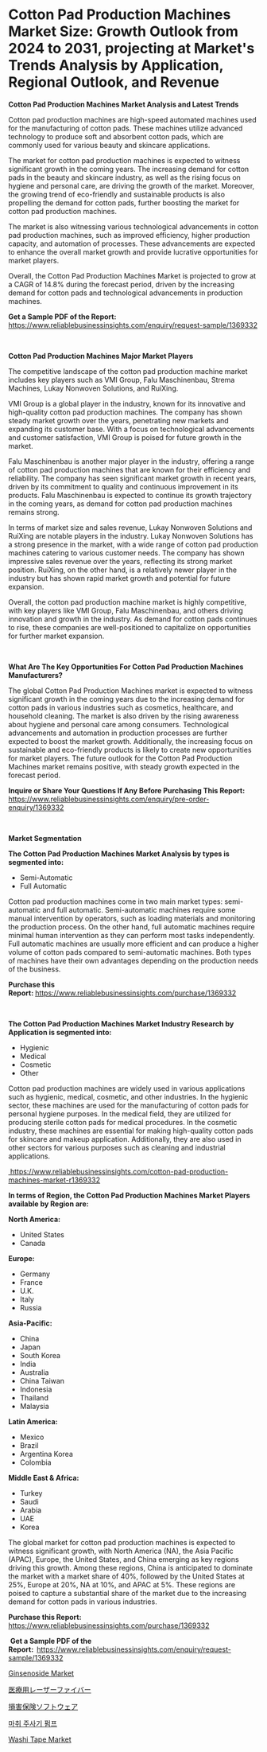 <p><h1>Cotton Pad Production Machines Market Size: Growth Outlook from 2024 to 2031, projecting at Market's Trends Analysis by Application, Regional Outlook, and Revenue</h1></p><p><strong>Cotton Pad Production Machines Market Analysis and Latest Trends</strong></p>
<p><p>Cotton pad production machines are high-speed automated machines used for the manufacturing of cotton pads. These machines utilize advanced technology to produce soft and absorbent cotton pads, which are commonly used for various beauty and skincare applications.</p><p>The market for cotton pad production machines is expected to witness significant growth in the coming years. The increasing demand for cotton pads in the beauty and skincare industry, as well as the rising focus on hygiene and personal care, are driving the growth of the market. Moreover, the growing trend of eco-friendly and sustainable products is also propelling the demand for cotton pads, further boosting the market for cotton pad production machines.</p><p>The market is also witnessing various technological advancements in cotton pad production machines, such as improved efficiency, higher production capacity, and automation of processes. These advancements are expected to enhance the overall market growth and provide lucrative opportunities for market players.</p><p>Overall, the Cotton Pad Production Machines Market is projected to grow at a CAGR of 14.8% during the forecast period, driven by the increasing demand for cotton pads and technological advancements in production machines.</p></p>
<p><strong>Get a Sample PDF of the Report:&nbsp;</strong> <a href="https://www.reliablebusinessinsights.com/enquiry/request-sample/1369332">https://www.reliablebusinessinsights.com/enquiry/request-sample/1369332</a></p>
<p>&nbsp;</p>
<p><strong>Cotton Pad Production Machines Major Market Players</strong></p>
<p><p>The competitive landscape of the cotton pad production machine market includes key players such as VMI Group, Falu Maschinenbau, Strema Machines, Lukay Nonwoven Solutions, and RuiXing. </p><p>VMI Group is a global player in the industry, known for its innovative and high-quality cotton pad production machines. The company has shown steady market growth over the years, penetrating new markets and expanding its customer base. With a focus on technological advancements and customer satisfaction, VMI Group is poised for future growth in the market.</p><p>Falu Maschinenbau is another major player in the industry, offering a range of cotton pad production machines that are known for their efficiency and reliability. The company has seen significant market growth in recent years, driven by its commitment to quality and continuous improvement in its products. Falu Maschinenbau is expected to continue its growth trajectory in the coming years, as demand for cotton pad production machines remains strong.</p><p>In terms of market size and sales revenue, Lukay Nonwoven Solutions and RuiXing are notable players in the industry. Lukay Nonwoven Solutions has a strong presence in the market, with a wide range of cotton pad production machines catering to various customer needs. The company has shown impressive sales revenue over the years, reflecting its strong market position. RuiXing, on the other hand, is a relatively newer player in the industry but has shown rapid market growth and potential for future expansion.</p><p>Overall, the cotton pad production machine market is highly competitive, with key players like VMI Group, Falu Maschinenbau, and others driving innovation and growth in the industry. As demand for cotton pads continues to rise, these companies are well-positioned to capitalize on opportunities for further market expansion.</p></p>
<p>&nbsp;</p>
<p><strong>What Are The Key Opportunities For Cotton Pad Production Machines Manufacturers?</strong></p>
<p><p>The global Cotton Pad Production Machines market is expected to witness significant growth in the coming years due to the increasing demand for cotton pads in various industries such as cosmetics, healthcare, and household cleaning. The market is also driven by the rising awareness about hygiene and personal care among consumers. Technological advancements and automation in production processes are further expected to boost the market growth. Additionally, the increasing focus on sustainable and eco-friendly products is likely to create new opportunities for market players. The future outlook for the Cotton Pad Production Machines market remains positive, with steady growth expected in the forecast period.</p></p>
<p><strong>Inquire or Share Your Questions If Any Before Purchasing This Report:</strong> <a href="https://www.reliablebusinessinsights.com/enquiry/pre-order-enquiry/1369332">https://www.reliablebusinessinsights.com/enquiry/pre-order-enquiry/1369332</a></p>
<p>&nbsp;</p>
<p><strong>Market Segmentation</strong></p>
<p><strong>The Cotton Pad Production Machines Market Analysis by types is segmented into:</strong></p>
<p><ul><li>Semi-Automatic</li><li>Full Automatic</li></ul></p>
<p><p>Cotton pad production machines come in two main market types: semi-automatic and full automatic. Semi-automatic machines require some manual intervention by operators, such as loading materials and monitoring the production process. On the other hand, full automatic machines require minimal human intervention as they can perform most tasks independently. Full automatic machines are usually more efficient and can produce a higher volume of cotton pads compared to semi-automatic machines. Both types of machines have their own advantages depending on the production needs of the business.</p></p>
<p><strong>Purchase this Report:&nbsp;</strong><a href="https://www.reliablebusinessinsights.com/purchase/1369332">https://www.reliablebusinessinsights.com/purchase/1369332</a></p>
<p>&nbsp;</p>
<p><strong>The Cotton Pad Production Machines Market Industry Research by Application is segmented into:</strong></p>
<p><ul><li>Hygienic</li><li>Medical</li><li>Cosmetic</li><li>Other</li></ul></p>
<p><p>Cotton pad production machines are widely used in various applications such as hygienic, medical, cosmetic, and other industries. In the hygienic sector, these machines are used for the manufacturing of cotton pads for personal hygiene purposes. In the medical field, they are utilized for producing sterile cotton pads for medical procedures. In the cosmetic industry, these machines are essential for making high-quality cotton pads for skincare and makeup application. Additionally, they are also used in other sectors for various purposes such as cleaning and industrial applications.</p></p>
<p><a href="https://www.reliablebusinessinsights.com/cotton-pad-production-machines-market-r1369332">&nbsp;https://www.reliablebusinessinsights.com/cotton-pad-production-machines-market-r1369332</a></p>
<p><strong>In terms of Region, the Cotton Pad Production Machines Market Players available by Region are:</strong></p>
<p>
    <p> <strong> North America: </strong>
        <ul>
            <li>United States</li>
            <li>Canada</li>
        </ul>
        </p> 
    <p> <strong> Europe: </strong>
        <ul>
            <li>Germany</li>
            <li>France</li>
            <li>U.K.</li>
            <li>Italy</li>
            <li>Russia</li>
        </ul>
        </p> 
    <p> <strong> Asia-Pacific: </strong>
        <ul>
            <li>China</li>
            <li>Japan</li>
            <li>South Korea</li>
            <li>India</li>
            <li>Australia</li>
            <li>China Taiwan</li>
            <li>Indonesia</li>
            <li>Thailand</li>
            <li>Malaysia</li>
        </ul>
        </p> 
    <p> <strong> Latin America: </strong>
        <ul>
            <li>Mexico</li>
            <li>Brazil</li>
            <li>Argentina Korea</li>
            <li>Colombia</li>
        </ul>
        </p> 
    <p> <strong> Middle East & Africa: </strong>
        <ul>
            <li>Turkey</li>
            <li>Saudi</li>
            <li>Arabia</li>
            <li>UAE</li>
            <li>Korea</li>
        </ul>
    </p>
    </p>
<p><p>The global market for cotton pad production machines is expected to witness significant growth, with North America (NA), the Asia Pacific (APAC), Europe, the United States, and China emerging as key regions driving this growth. Among these regions, China is anticipated to dominate the market with a market share of 40%, followed by the United States at 25%, Europe at 20%, NA at 10%, and APAC at 5%. These regions are poised to capture a substantial share of the market due to the increasing demand for cotton pads in various industries.</p></p>
<p><strong>Purchase this Report: </strong><a href="https://www.reliablebusinessinsights.com/purchase/1369332">https://www.reliablebusinessinsights.com/purchase/1369332</a></p>
<p>&nbsp;<strong>Get a Sample PDF of the Report:&nbsp;&nbsp;</strong><a href="https://www.reliablebusinessinsights.com/enquiry/request-sample/1369332">https://www.reliablebusinessinsights.com/enquiry/request-sample/1369332</a></p>
<p><strong></strong></p>
<p><p><a href="https://github.com/Sherrillcrooksxa8i18ucf2m/Market-Research-Report-List-3/blob/main/ginsenoside-market.md">Ginsenoside Market</a></p><p><a href="https://medium.com/@josuehezog2023/%E5%8C%BB%E7%99%82%E7%94%A8%E3%83%AC%E3%83%BC%E3%82%B6%E3%83%BC%E3%83%95%E3%82%A1%E3%82%A4%E3%83%90%E3%83%BC%E5%B8%82%E5%A0%B4%E3%81%AE%E8%A6%8F%E6%A8%A1%E3%81%8C-%E3%82%B0%E3%83%AD%E3%83%BC%E3%83%90%E3%83%AB%E6%A5%AD%E7%95%8C%E3%81%AB%E3%81%8A%E3%81%91%E3%82%8B%E6%9C%80%E9%81%A9%E3%81%AA%E3%83%9E%E3%83%BC%E3%82%B1%E3%83%86%E3%82%A3%E3%83%B3%E3%82%B0%E3%83%81%E3%83%A3%E3%83%8D%E3%83%AB%E3%82%92%E7%A4%BA%E3%81%97%E3%81%A6%E3%81%84%E3%81%BE%E3%81%99-b4e94092d50d">医療用レーザーファイバー</a></p><p><a href="https://medium.com/@jerrycurtis23/p-amp-c%E4%BF%9D%E9%99%BA%E3%82%BD%E3%83%95%E3%83%88%E3%82%A6%E3%82%A7%E3%82%A2%E5%B8%82%E5%A0%B4%E3%81%AE%E5%88%86%E6%9E%90%E3%81%A82024%E5%B9%B4%E3%81%8B%E3%82%892031%E5%B9%B4%E3%81%BE%E3%81%A7%E3%81%AE%E8%A6%8F%E6%A8%A1%E4%BA%88%E6%B8%AC-18b39da83d30">損害保険ソフトウェア</a></p><p><a href="https://medium.com/@sophieinleeds/%EB%A7%88%EC%B7%A8-%EC%A3%BC%EC%82%AC-%ED%8E%8C%ED%94%84-%EC%8B%9C%EC%9E%A5-%EB%8F%99%ED%96%A5-%EB%B0%8F-%EC%8B%9C%EC%9E%A5-%EB%B6%84%EC%84%9D%EC%9D%80-2024-2031%EB%85%84%EA%B9%8C%EC%A7%80-%EC%98%88%EC%B8%A1%EB%90%A9%EB%8B%88%EB%8B%A4-c4071c39a0f7">마취 주사기 펌프</a></p><p><a href="https://www.linkedin.com/pulse/washi-tape-market-size-share-amp-trends-analysis-report-dccce">Washi Tape Market</a></p></p>